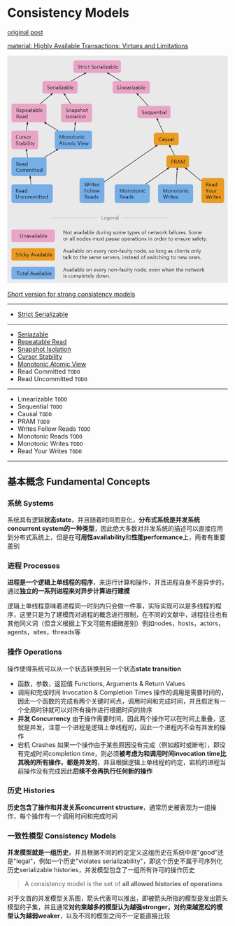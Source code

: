 # Consistency Models

[original post](https://jepsen.io/consistency)

[material: Highly Available Transactions: Virtues and Limitations](https://amplab.cs.berkeley.edu/wp-content/uploads/2013/10/hat-vldb2014.pdf)

![overview](images/0.png)

[Short version for strong consistency models](Strong_consistency_models.md)

------------------

- [Strict Serializable](Strict_Serializability.md)

------------------

- [Seriazable](Serializability.md)
- [Repeatable Read](Repeatable_Read.md)
- [Snapshot Isolation](Snapshot_Isolation.md)
- [Cursor Stability](Cursor_Stability.md)
- [Monotonic Atomic View](Monotonic_Atomic_View.md)
- Read Committed `TODO`
- Read Uncommitted `TODO`

------------------

- Linearizable `TODO`
- Sequential `TODO`
- Causal `TODO`
- PRAM `TODO`
- Writes Follow Reads `TODO`
- Monotonic Reads `TODO`
- Monotonic Writes `TODO`
- Read Your Writes `TODO`

------------------

## 基本概念 Fundamental Concepts

### 系统 Systems

系统具有逻辑**状态state**，并且随着时间而变化，**分布式系统是并发系统concurrent system的一种类型**，因此绝大多数对并发系统的描述可以直接应用到分布式系统上，但是在**可用性availability**和**性能performance**上，两者有重要差别

### 进程 Processes

**进程是一个逻辑上单线程的程序**，来运行计算和操作，并且进程自身不是异步的，通过**独立的一系列进程来对异步计算进行建模**

逻辑上单线程意味着进程同一时刻内只会做一件事，实际实现可以是多线程的程序，这里只是为了建模而对进程的概念进行限制，在不同的文献中，进程往往也有其他同义词（但含义根据上下文可能有细微差别）例如nodes，hosts，actors，agents，sites，threads等

### 操作 Operations

操作使得系统可以从一个状态转换到另一个状态**state transition**

- 函数，参数，返回值 Functions, Arguments & Return Values
- 调用和完成时间 Invocation & Completion Times
  操作的调用是需要时间的，因此一个函数的完成有两个关键时间点，调用时间和完成时间，并且假定有一个全局时钟就可以对所有操作进行根据时间的排序
- **并发 Concurrency**
  由于操作需要时间，因此两个操作可以在时间上重叠，这就是并发，注意一个进程是逻辑上单线程的，因此一个进程内不会有并发的操作
- 宕机 Crashes
  如果一个操作由于某些原因没有完成（例如超时或断电），即没有完成时间completion time，则必须**被考虑为和调用时间invocation time比其晚的所有操作，都是并发的**，并且根据逻辑上单线程的约定，宕机的进程当前操作没有完成因此**后续不会再执行任何新的操作**

### 历史 Histories

**历史包含了操作和并发关系concurrent structure**，通常历史被表现为一组操作，每个操作有一个调用时间和完成时间

### 一致性模型 Consistency Models

**并发模型就是一组历史**，并且根据不同的约定定义这组历史在系统中是"good"还是"legal"，例如一个历史"violates serializability"，即这个历史不属于可序列化历史serializable histories，并发模型包含了一组所有许可的操作历史

> A consistency model is the set of **all allowed histories of operations**

对于文首的并发模型关系图，箭头代表可以推出，即被箭头所指的模型是发出箭头模型的子集，并且通常**对约束越多的模型认为越强stronger，对约束越宽松的模型认为越弱weaker**，以及不同的模型之间不一定能直接比较
